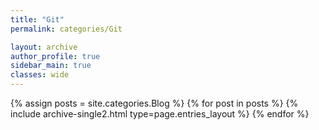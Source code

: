 ```yaml
---
title: "Git"
permalink: categories/Git

layout: archive
author_profile: true
sidebar_main: true
classes: wide
---
```


{% assign posts = site.categories.Blog %}
{% for post in posts %} {% include archive-single2.html type=page.entries_layout %} {% endfor %}
